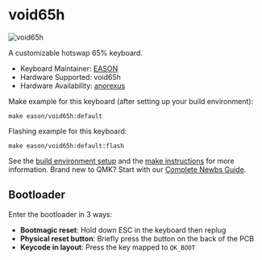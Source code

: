 # void65h

![void65h](https://i.imgur.com/3Z3jNAS.jpg)

A customizable hotswap 65% keyboard.

* Keyboard Maintainer: [EASON](https://github.com/EasonQian1)
* Hardware Supported: void65h
* Hardware Availability: [anorexus](https://anorexus.design/project/void)

Make example for this keyboard (after setting up your build environment):

    make eason/void65h:default

Flashing example for this keyboard:

    make eason/void65h:default:flash

See the [build environment setup](https://docs.qmk.fm/#/getting_started_build_tools) and the [make instructions](https://docs.qmk.fm/#/getting_started_make_guide) for more information. Brand new to QMK? Start with our [Complete Newbs Guide](https://docs.qmk.fm/#/newbs).

## Bootloader

Enter the bootloader in 3 ways:

* **Bootmagic reset**: Hold down ESC in the keyboard then replug
* **Physical reset button**: Briefly press the button on the back of the PCB
* **Keycode in layout**: Press the key mapped to `QK_BOOT`
